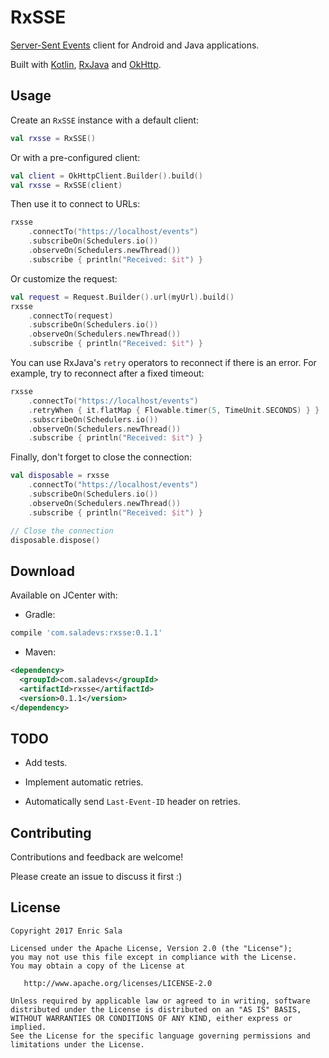 RxSSE
=====

[Server-Sent Events][sse] client for Android and Java applications.

Built with [Kotlin][kotlin], [RxJava][rxjava] and [OkHttp][okhttp].


Usage
-----

Create an `RxSSE` instance with a default client:

```kotlin
val rxsse = RxSSE()
```

Or with a pre-configured client:

```kotlin
val client = OkHttpClient.Builder().build()
val rxsse = RxSSE(client)
```

Then use it to connect to URLs:

```kotlin
rxsse
    .connectTo("https://localhost/events")
    .subscribeOn(Schedulers.io())
    .observeOn(Schedulers.newThread())
    .subscribe { println("Received: $it") }
```

Or customize the request:

```kotlin
val request = Request.Builder().url(myUrl).build()
rxsse
    .connectTo(request)
    .subscribeOn(Schedulers.io())
    .observeOn(Schedulers.newThread())
    .subscribe { println("Received: $it") }
```

You can use RxJava's `retry` operators to reconnect if there is an error.
For example, try to reconnect after a fixed timeout:

```kotlin
rxsse
    .connectTo("https://localhost/events")
    .retryWhen { it.flatMap { Flowable.timer(5, TimeUnit.SECONDS) } }
    .subscribeOn(Schedulers.io())
    .observeOn(Schedulers.newThread())
    .subscribe { println("Received: $it") }
```

Finally, don't forget to close the connection:

```kotlin
val disposable = rxsse
    .connectTo("https://localhost/events")
    .subscribeOn(Schedulers.io())
    .observeOn(Schedulers.newThread())
    .subscribe { println("Received: $it") }

// Close the connection
disposable.dispose()
```


Download
--------

Available on JCenter with:

 * Gradle:

```groovy
compile 'com.saladevs:rxsse:0.1.1'
```

 * Maven:

```xml
<dependency>
  <groupId>com.saladevs</groupId>
  <artifactId>rxsse</artifactId>
  <version>0.1.1</version>
</dependency>
```


TODO
----

 * Add tests.

 * Implement automatic retries.

 * Automatically send `Last-Event-ID` header on retries.


Contributing
------------

Contributions and feedback are welcome!

Please create an issue to discuss it first :)


License
-------

    Copyright 2017 Enric Sala

    Licensed under the Apache License, Version 2.0 (the "License");
    you may not use this file except in compliance with the License.
    You may obtain a copy of the License at

       http://www.apache.org/licenses/LICENSE-2.0

    Unless required by applicable law or agreed to in writing, software
    distributed under the License is distributed on an "AS IS" BASIS,
    WITHOUT WARRANTIES OR CONDITIONS OF ANY KIND, either express or implied.
    See the License for the specific language governing permissions and
    limitations under the License.


 [sse]: https://en.wikipedia.org/wiki/Server-sent_events
 [kotlin]: https://kotlinlang.org/
 [rxjava]: https://github.com/ReactiveX/RxJava
 [okhttp]: https://github.com/square/okhttp
